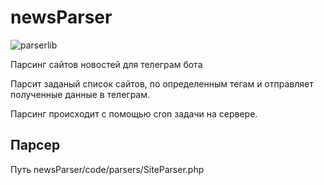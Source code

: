 # newsParser
![parserlib](https://img.shields.io/static/v1?label=parserlib&message=phpQuery&color=brightgreen)

Парсинг сайтов новостей для телеграм бота

Парсит заданый список сайтов, по определенным тегам и отправляет полученные данные в телеграм. 

Парсинг происходит с помощью cron задачи на сервере.

## Парсер
Путь newsParser/code/parsers/SiteParser.php
